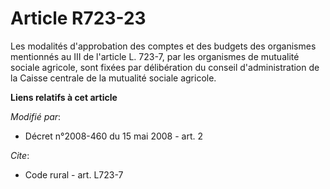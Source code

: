 # Article R723-23

Les modalités d'approbation des comptes et des budgets des organismes mentionnés au III de l'article L. 723-7, par les
organismes de mutualité sociale agricole, sont fixées par délibération du conseil d'administration de la Caisse centrale de
la mutualité sociale agricole.

**Liens relatifs à cet article**

_Modifié par_:

  - Décret n°2008-460 du 15 mai 2008 - art. 2

_Cite_:

  - Code rural - art. L723-7
